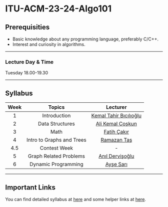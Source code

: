 # ITU-ACM-23-24-Algo101

## Prerequisities

- Basic knowledge about any programming language, preferably C/C++.
- Interest and curiosity in algorithms.

---

### Lecture Day & Time

Tuesday 18.00-19.30

---

## Syllabus

| Week | Topics | Lecturer |
| :--: | :----: | :------: |
| 1 | Introduction | [Kemal Tahir Bıcılıoğlu](https://github.com/kemaltahirbicilioglu) |
| 2 | Data Structures | [Ali Kemal Coşkun](https://github.com/alikemalcoskun) |
| 3 | Math | [Fatih Çakır](https://github.com/wfatih) |
| 4 | Intro to Graphs and Trees | [Ramazan Taş](https://github.com/Rmzntas) |
| 4.5 | Contest Week | - |
| 5 | Graph Related Problems | [Anıl Dervişoğlu](https://github.com/anildervis) |
| 6 | Dynamic Programming | [Ayşe Sarı](https://github.com/Ashluu) |

---
## Important Links
You can find detailed syllabus at [here](./syllabus.md) and some helper links at [here](./links.md).